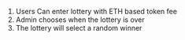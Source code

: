 1. Users Can enter lottery with ETH based token fee
2. Admin chooses when the lottery is over
3. The lottery will select a random winner
